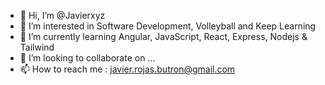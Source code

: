 - 👋 Hi, I’m @Javierxyz
- 👀 I’m interested in Software Development, Volleyball and Keep Learning
- 🌱 I’m currently learning Angular, JavaScript, React, Express, Nodejs & Tailwind
- 💞️ I’m looking to collaborate on ...
- 📫 How to reach me : javier.rojas.butron@gmail.com

<!---
Javierxyz/Javierxyz is a ✨ special ✨ repository because its `README.md` (this file) appears on your GitHub profile.
You can click the Preview link to take a look at your changes.
--->
